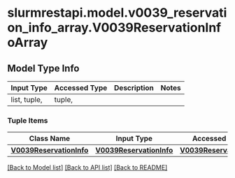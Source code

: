 # slurmrestapi.model.v0039_reservation_info_array.V0039ReservationInfoArray

## Model Type Info
Input Type | Accessed Type | Description | Notes
------------ | ------------- | ------------- | -------------
list, tuple,  | tuple,  |  | 

### Tuple Items
Class Name | Input Type | Accessed Type | Description | Notes
------------- | ------------- | ------------- | ------------- | -------------
[**V0039ReservationInfo**](V0039ReservationInfo.md) | [**V0039ReservationInfo**](V0039ReservationInfo.md) | [**V0039ReservationInfo**](V0039ReservationInfo.md) |  | 

[[Back to Model list]](../../README.md#documentation-for-models) [[Back to API list]](../../README.md#documentation-for-api-endpoints) [[Back to README]](../../README.md)

